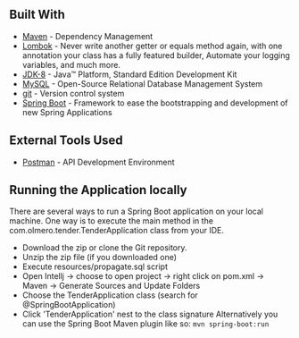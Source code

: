## Built With
 - [Maven](https://maven.apache.org/) - Dependency Management
 - [Lombok](https://projectlombok.org/) - Never write another getter or equals method again, with one annotation your class has a fully featured builder, Automate your logging variables, and much more.
 - [JDK-8](https://www.oracle.com/java/technologies/javase-jdk8-downloads.html) - Java™ Platform, Standard Edition Development Kit
 - [MySQL](https://www.mysql.com/) - Open-Source Relational Database Management System
 - [git](https://git-scm.com/) - Version control system
 - [Spring Boot](https://spring.io/projects/spring-boot) - Framework to ease the bootstrapping and development of new Spring Applications
 
## External Tools Used
 - [Postman](https://www.postman.com/) - API Development Environment
 
## Running the Application locally
There are several ways to run a Spring Boot application on your local machine. One way is to execute the main method in the  com.olmero.tender.TenderApplication class from your IDE.
 - Download the zip or clone the Git repository.
 - Unzip the zip file (if you downloaded one)
 - Execute resources/propagate.sql script
 - Open Intellj -> choose to open project -> right click on pom.xml -> Maven -> Generate Sources and Update Folders
 - Choose the TenderApplication class (search for @SpringBootApplication)
 - Click 'TenderApplication' nest to the class signature
Alternatively you can use the Spring Boot Maven plugin like so:
 `mvn spring-boot:run`


